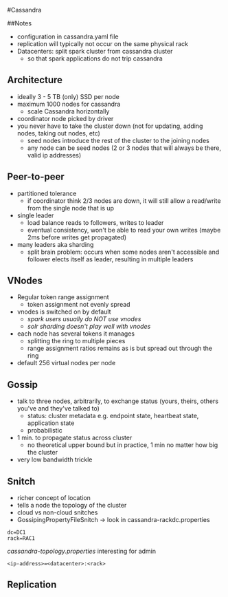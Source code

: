 #Cassandra

##Notes
* configuration in cassandra.yaml file
* replication will typically not occur on the same physical rack
* Datacenters: split spark cluster from cassandra cluster
    * so that spark applications do not trip cassandra

## Architecture
* ideally 3 - 5 TB (only) SSD per node
* maximum 1000 nodes for cassandra
    * scale Cassandra horizontally
* coordinator node picked by driver
* you never have to take the cluster down (not for updating, adding nodes, taking out nodes, etc)
    * seed nodes introduce the rest of the cluster to the joining nodes
    * any node can be seed nodes (2 or 3 nodes that will always be there, valid ip addresses)

## Peer-to-peer
* partitioned tolerance
    * if coordinator think 2/3 nodes are down, it will still allow a read/write from the single node that is up
* single leader
    * load balance reads to followers, writes to leader
    * eventual consistency, won't be able to read your own writes (maybe 2ms before writes get propagated)
* many leaders aka sharding
    * split brain problem: occurs when some nodes aren't accessible and follower elects itself as leader, resulting in multiple leaders

## VNodes
* Regular token range assignment
    * token assignment not evenly spread
* vnodes is switched on by default
    * _spark users usually do NOT use vnodes_
    * _solr sharding doesn't play well with vnodes_
* each node has several tokens it manages
    * splitting the ring to multiple pieces
    * range assignment ratios remains as is but spread out through the ring
* default 256 virtual nodes per node

## Gossip
* talk to three nodes, arbitrarily, to exchange status (yours, theirs, others you've and they've talked to)
    * status: cluster metadata e.g. endpoint state, heartbeat state, application state
    * probabilistic
* 1 min. to propagate status across cluster
    * no theoretical upper bound but in practice, 1 min no matter how big the cluster
* very low bandwidth trickle

## Snitch
* richer concept of location
* tells a node the topology of the cluster
* cloud vs non-cloud snitches
* GossipingPropertyFileSnitch -> look in cassandra-rackdc.properties
```
dc=DC1
rack=RAC1
```
_cassandra-topology.properties_ interesting for admin
```
<ip-address>=<datacenter>:<rack>
```

## Replication

